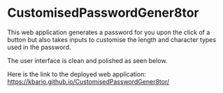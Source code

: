 # CustomisedPasswordGener8tor
This web application generates a password for you upon the click of a button but also takes inputs to customise the length and character types used in the password.

The user interface is clean and polished as seen below.



Here is the link to the deployed web application: https://kbario.github.io/CustomisedPasswordGener8tor/
